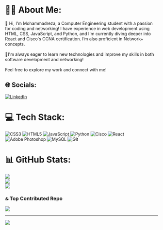 # 👨‍💻 About Me:
👋 Hi, I'm Mohammadreza, a Computer Engineering student with a passion for coding and networking! I have experience in web development using HTML, CSS, JavaScript, and Python, and I'm currently diving deeper into React and Cisco's CCNA certification. I’m also proficient in Network+ concepts.<br><br>🔧I'm always eager to learn new technologies and improve my skills in both software development and networking!<br><br>Feel free to explore my work and connect with me!


## 🌐 Socials:
[![LinkedIn](https://img.shields.io/badge/LinkedIn-%230077B5.svg?logo=linkedin&logoColor=white)](https://linkedin.com/in/in/mohammadrz-kazemi) 

# 💻 Tech Stack:
![CSS3](https://img.shields.io/badge/css3-%231572B6.svg?style=for-the-badge&logo=css3&logoColor=white) ![HTML5](https://img.shields.io/badge/html5-%23E34F26.svg?style=for-the-badge&logo=html5&logoColor=white) ![JavaScript](https://img.shields.io/badge/javascript-%23323330.svg?style=for-the-badge&logo=javascript&logoColor=%23F7DF1E) ![Python](https://img.shields.io/badge/python-3670A0?style=for-the-badge&logo=python&logoColor=ffdd54) ![Cisco](https://img.shields.io/badge/cisco-%23049fd9.svg?style=for-the-badge&logo=cisco&logoColor=black) ![React](https://img.shields.io/badge/react-%2320232a.svg?style=for-the-badge&logo=react&logoColor=%2361DAFB) ![Adobe Photoshop](https://img.shields.io/badge/adobe%20photoshop-%2331A8FF.svg?style=for-the-badge&logo=adobe%20photoshop&logoColor=white) ![MySQL](https://img.shields.io/badge/mysql-4479A1.svg?style=for-the-badge&logo=mysql&logoColor=white) ![Git](https://img.shields.io/badge/git-%23F05033.svg?style=for-the-badge&logo=git&logoColor=white)
# 📊 GitHub Stats:
![](https://github-readme-stats.vercel.app/api?username=Mohammadk202&theme=dark&hide_border=false&include_all_commits=false&count_private=false)<br/>
![](https://github-readme-streak-stats.herokuapp.com/?user=Mohammadk202&theme=dark&hide_border=false)<br/>
![](https://github-readme-stats.vercel.app/api/top-langs/?username=Mohammadk202&theme=dark&hide_border=false&include_all_commits=false&count_private=false&layout=compact)

### 🔝 Top Contributed Repo
![](https://github-contributor-stats.vercel.app/api?username=Mohammadk202&limit=5&theme=dark&combine_all_yearly_contributions=true)

---
[![](https://visitcount.itsvg.in/api?id=Mohammadk202&icon=0&color=0)](https://visitcount.itsvg.in)

<!-- Proudly created with GPRM ( https://gprm.itsvg.in ) -->
